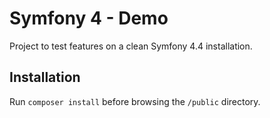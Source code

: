 # Symfony 4 - Demo

Project to test features on a clean Symfony 4.4 installation.

## Installation

Run `composer install` before browsing the `/public` directory.
